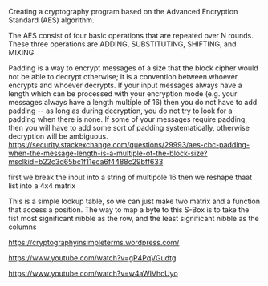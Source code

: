 Creating a cryptography program based on the Advanced Encryption Standard (AES) algorithm.

The AES consist of four basic operations that are repeated over N rounds. These three operations are ADDING, SUBSTITUTING, SHIFTING, and MIXING.


Padding is a way to encrypt messages of a size that the block cipher would not be able to decrypt otherwise; it is a convention between whoever encrypts and whoever decrypts. If your input messages always have a length which can be processed with your encryption mode (e.g. your messages always have a length multiple of 16) then you do not have to add padding -- as long as during decryption, you do not try to look for a padding when there is none. If some of your messages require padding, then you will have to add some sort of padding systematically, otherwise decryption will be ambiguous.
https://security.stackexchange.com/questions/29993/aes-cbc-padding-when-the-message-length-is-a-multiple-of-the-block-size?msclkid=b22c3d65bc1f11eca6f4488c29bff633 



first we break the inout into a string of multipole 16
then we reshape thaat list into a 4x4 matrix

This is a simple lookup table, so we can just make two matrix and a function that access a position. The way to map a byte to this S-Box is to take the fist most significant nibble as the row, and the least significant nibble as the columns

https://cryptographyinsimpleterms.wordpress.com/

https://www.youtube.com/watch?v=gP4PqVGudtg

https://www.youtube.com/watch?v=w4aWIVhcUyo